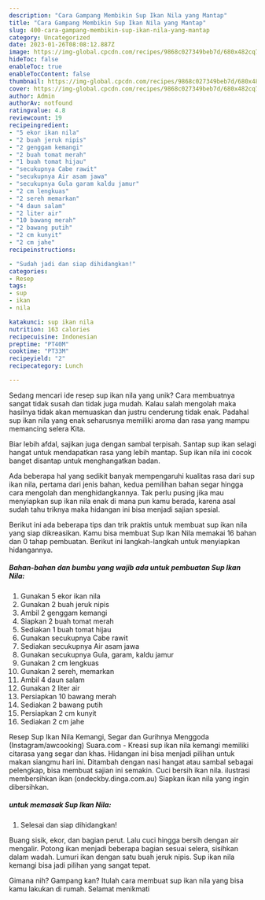 ```yaml
---
description: "Cara Gampang Membikin Sup Ikan Nila yang Mantap"
title: "Cara Gampang Membikin Sup Ikan Nila yang Mantap"
slug: 400-cara-gampang-membikin-sup-ikan-nila-yang-mantap
category: Uncategorized
date: 2023-01-26T08:08:12.887Z
image: https://img-global.cpcdn.com/recipes/9868c027349beb7d/680x482cq70/sup-ikan-nila-foto-resep-utama.jpg
hideToc: false
enableToc: true
enableTocContent: false
thumbnail: https://img-global.cpcdn.com/recipes/9868c027349beb7d/680x482cq70/sup-ikan-nila-foto-resep-utama.jpg
cover: https://img-global.cpcdn.com/recipes/9868c027349beb7d/680x482cq70/sup-ikan-nila-foto-resep-utama.jpg
author: Admin
authorAv: notfound
ratingvalue: 4.8
reviewcount: 19
recipeingredient:
- "5 ekor ikan nila"
- "2 buah jeruk nipis"
- "2 genggam kemangi"
- "2 buah tomat merah"
- "1 buah tomat hijau"
- "secukupnya Cabe rawit"
- "secukupnya Air asam jawa"
- "secukupnya Gula garam kaldu jamur"
- "2 cm lengkuas"
- "2 sereh memarkan"
- "4 daun salam"
- "2 liter air"
- "10 bawang merah"
- "2 bawang putih"
- "2 cm kunyit"
- "2 cm jahe"
recipeinstructions:

- "Sudah jadi dan siap dihidangkan!"
categories:
- Resep
tags:
- sup
- ikan
- nila

katakunci: sup ikan nila 
nutrition: 163 calories
recipecuisine: Indonesian
preptime: "PT40M"
cooktime: "PT33M"
recipeyield: "2"
recipecategory: Lunch

---
```





Sedang mencari ide resep sup ikan nila yang unik? Cara membuatnya sangat tidak susah dan tidak juga mudah. Kalau salah mengolah maka hasilnya tidak akan memuaskan dan justru cenderung tidak enak. Padahal sup ikan nila yang enak seharusnya memiliki aroma dan rasa yang mampu memancing selera Kita.





Biar lebih afdal, sajikan juga dengan sambal terpisah. Santap sup ikan selagi hangat untuk mendapatkan rasa yang lebih mantap. Sup ikan nila ini cocok banget disantap untuk menghangatkan badan.

Ada beberapa hal yang sedikit banyak mempengaruhi kualitas rasa dari sup ikan nila, pertama dari jenis bahan, kedua pemilihan bahan segar hingga cara mengolah dan menghidangkannya. Tak perlu pusing jika mau menyiapkan sup ikan nila enak di mana pun kamu berada, karena asal sudah tahu triknya maka hidangan ini bisa menjadi sajian spesial.






Berikut ini ada beberapa tips dan trik praktis untuk membuat sup ikan nila yang siap dikreasikan. Kamu bisa membuat Sup Ikan Nila memakai 16 bahan dan 0 tahap pembuatan. Berikut ini langkah-langkah untuk menyiapkan hidangannya.

<!--inarticleads1-->

##### Bahan-bahan dan bumbu yang wajib ada untuk pembuatan Sup Ikan Nila:

1. Gunakan 5 ekor ikan nila
1. Gunakan 2 buah jeruk nipis
1. Ambil 2 genggam kemangi
1. Siapkan 2 buah tomat merah
1. Sediakan 1 buah tomat hijau
1. Gunakan secukupnya Cabe rawit
1. Sediakan secukupnya Air asam jawa
1. Gunakan secukupnya Gula, garam, kaldu jamur
1. Gunakan 2 cm lengkuas
1. Gunakan 2 sereh, memarkan
1. Ambil 4 daun salam
1. Gunakan 2 liter air
1. Persiapkan 10 bawang merah
1. Sediakan 2 bawang putih
1. Persiapkan 2 cm kunyit
1. Sediakan 2 cm jahe


Resep Sup Ikan Nila Kemangi, Segar dan Gurihnya Menggoda (Instagram/awcooking) Suara.com - Kreasi sup ikan nila kemangi memiliki citarasa yang segar dan khas. Hidangan ini bisa menjadi pilihan untuk makan siangmu hari ini. Ditambah dengan nasi hangat atau sambal sebagai pelengkap, bisa membuat sajian ini semakin. Cuci bersih ikan nila. ilustrasi membersihkan ikan (ondeckby.dinga.com.au) Siapkan ikan nila yang ingin dibersihkan. 

<!--inarticleads2-->

#####  untuk memasak Sup Ikan Nila:


1. Selesai dan siap dihidangkan!

Buang sisik, ekor, dan bagian perut. Lalu cuci hingga bersih dengan air mengalir. Potong ikan menjadi beberapa bagian sesuai selera, sisihkan dalam wadah. Lumuri ikan dengan satu buah jeruk nipis. Sup ikan nila kemangi bisa jadi pilihan yang sangat tepat. 

Gimana nih? Gampang kan? Itulah cara membuat sup ikan nila yang bisa kamu lakukan di rumah. Selamat menikmati
